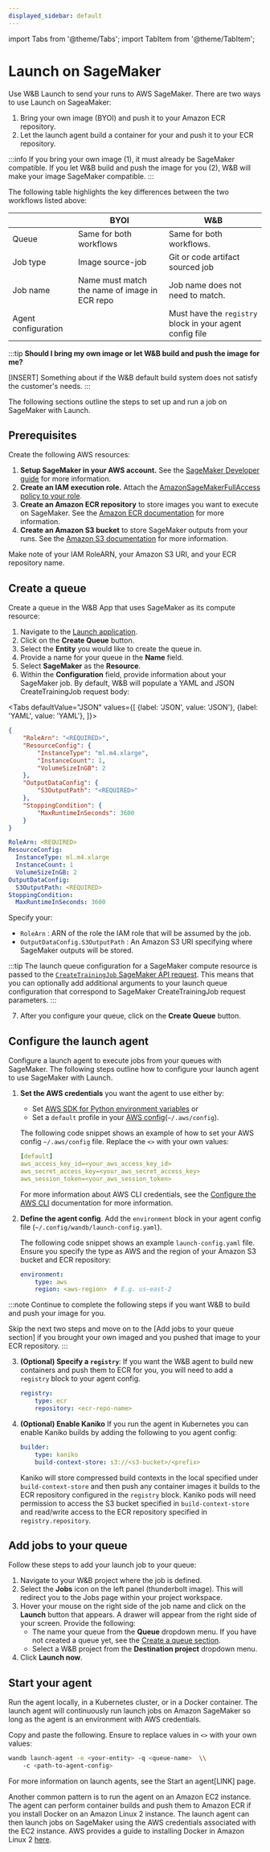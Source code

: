 ```yaml
---
displayed_sidebar: default
---
```

import Tabs from '@theme/Tabs';
import TabItem from '@theme/TabItem';

# Launch on SageMaker

Use W&B Launch to send your runs to AWS SageMaker. There are two ways to use Launch on SageaMaker:

1. Bring your own image (BYOI) and push it to your Amazon ECR repository. 
2. Let the launch agent build a container for your and push it to your ECR repository.

:::info
If you bring your own image (1), it must already be SageMaker compatible. If you let W&B build and push the image for you (2), W&B will make your image SageMaker compatible.
:::

The following table highlights the key differences between the two workflows listed above:

|       | BYOI  | W&B   |
| ----- | ----- | ----- |
| Queue                     | Same for both workflows                       | Same for both workflows.                                 |
| Job type                  | Image source-job                              | Git or code artifact sourced job                         | 
| Job name                  | Name must match the name of image in ECR repo | Job name does not need to match.                         |  
| Agent configuration       |                                               | Must have the `registry` block in your agent config file |


:::tip
**Should I bring my own image or let W&B build and push the image for me?**

[INSERT] Something about if the W&B default build system does not satisfy the customer's needs.
:::


The following sections outline the steps to set up and run a job on SageMaker with Launch.

## Prerequisites
Create the following AWS resources:

1. **Setup SageMaker in your AWS account.** See the [SageMaker Developer guide](https://docs.aws.amazon.com/sagemaker/latest/dg/gs-set-up.html) for more information.
2. **Create an IAM execution role.** Attach the [AmazonSageMakerFullAccess policy to your role](https://docs.aws.amazon.com/sagemaker/latest/dg/sagemaker-roles.html).
3. **Create an Amazon ECR repository**  to store images you want to execute on SageMaker. See the [Amazon ECR documentation](https://docs.aws.amazon.com/AmazonECR/latest/userguide/repository-create.html) for more information.
4. **Create an Amazon S3 bucket** to store SageMaker outputs from your runs. See the [Amazon S3 documentation](https://docs.aws.amazon.com/AmazonS3/latest/userguide/create-bucket-overview.html) for more information.

Make note of your IAM RoleARN, your Amazon S3 URI, and your ECR repository name.

## Create a queue
Create a queue in the W&B App that uses SageMaker as its compute resource:

1. Navigate to the [Launch application](https://wandb.ai/launch).
3. Click on the **Create Queue** button.
4. Select the **Entity** you would like to create the queue in.
5. Provide a name for your queue in the **Name** field.
6. Select **SageMaker** as the **Resource**.
7. Within the **Configuration** field, provide information about your SageMaker job. By default, W&B will populate a YAML and JSON CreateTrainingJob request body:

<Tabs
  defaultValue="JSON"
  values={[
    {label: 'JSON', value: 'JSON'},
    {label: 'YAML', value: 'YAML'},
  ]}>
  <TabItem value="JSON">

```json
{
    "RoleArn": "<REQUIRED>",
    "ResourceConfig": {
        "InstanceType": "ml.m4.xlarge",
        "InstanceCount": 1,
        "VolumeSizeInGB": 2
    },
    "OutputDataConfig": {
        "S3OutputPath": "<REQUIRED>"
    },
    "StoppingCondition": {
        "MaxRuntimeInSeconds": 3600
    }
}
```

  </TabItem>
  <TabItem value="YAML">

```yaml
RoleArn: <REQUIRED>
ResourceConfig:
  InstanceType: ml.m4.xlarge
  InstanceCount: 1
  VolumeSizeInGB: 2
OutputDataConfig:
  S3OutputPath: <REQUIRED>
StoppingCondition:
  MaxRuntimeInSeconds: 3600
```

  </TabItem>
</Tabs>

Specify your:

- `RoleArn` : ARN of the role the IAM role that will be assumed by the job.
- `OutputDataConfig.S3OutputPath` : An Amazon S3 URI specifying where SageMaker outputs will be stored.

:::tip
The launch queue configuration for a SageMaker compute resource is passed to the [`CreateTrainingJob` SageMaker API request](https://docs.aws.amazon.com/sagemaker/latest/APIReference/API_CreateTrainingJob.html). This means that you can optionally add additional arguments to your launch queue configuration that correspond to SageMaker CreateTrainingJob request parameters.
:::


7. After you configure your queue, click on the **Create Queue** button.


<!-- ### Configure a SageMaker queue -->



## Configure the launch agent

Configure a launch agent to execute jobs from your queues with SageMaker. The following steps outline how to configure your launch agent to use SageMaker with Launch. 

1. **Set the AWS credentials** you want the agent to use either by: 
    * Set [AWS SDK for Python environment variables](https://boto3.amazonaws.com/v1/documentation/api/latest/guide/credentials.html#environment-variables) 
    or
    * Set a `default` profile in your [AWS config](https://boto3.amazonaws.com/v1/documentation/api/latest/guide/credentials.html#shared-credentials-file)(`~/.aws/config`). 
    
    The following code snippet shows an example of how to set your AWS config `~/.aws/config` file. Replace the `<>` with your own values:

    ```yaml title="~/.aws/config"
    [default]
    aws_access_key_id=<your_aws_access_key_id>
    aws_secret_access_key=<your_aws_secret_access_key>
    aws_session_token=<your_aws_session_token>
    ```

    For more information about AWS CLI credentials, see the [Configure the AWS CLI](https://docs.aws.amazon.com/cli/latest/userguide/cli-chap-configure.html) documentation for more information.

2. **Define the agent config**. Add the `environment` block in your agent config file (`~/.config/wandb/launch-config.yaml`). 

    The following code snippet shows an example `launch-config.yaml` file. Ensure you specify the type as AWS and the region of your Amazon S3 bucket and ECR repository:

    ```yaml title="~/.config/wandb/launch-config.yaml"
    environment:
        type: aws
        region: <aws-region>  # E.g. us-east-2
    ```

:::note
Continue to complete the following steps if you want W&B to build and push your image for you. 

Skip the next two steps and move on to the [Add jobs to your queue section] if you brought your own imaged and you pushed that image to your ECR repository.
:::


3. **(Optional) Specify a `registry`**: If you want the W&B agent to build new containers and push them to ECR for you, you will need to add a `registry` block to your agent config.

    ```yaml title="~/.config/wandb/launch-config.yaml"
    registry:
        type: ecr
        repository: <ecr-repo-name>
    ```

4. **(Optional) Enable Kaniko**
    If you run the agent in Kubernetes you can enable Kaniko builds by adding the following to you agent config:

    ```yaml title="~/.config/wandb/launch-config.yaml"
    builder:
        type: kaniko
        build-context-store: s3://<s3-bucket>/<prefix>
    ```

    Kaniko will store compressed build contexts in the local specified under `build-context-store` and then push any container images it builds to the ECR repository configured in the `registry` block. Kaniko pods will need permission to access the S3 bucket specified in `build-context-store` and read/write access to the ECR repository specified in `registry.repository`.



## Add jobs to your queue
Follow these steps to add your launch job to your queue:

1. Navigate to your W&B project where the job is defined.
2. Select the **Jobs** icon on the left panel (thunderbolt image). This will redirect you to the Jobs page within your project workspace.
3. Hover your mouse on the right side of the job name and click on the **Launch** button that appears.  A drawer will appear from the right side of your screen. Provide the following:
   * The name your queue from the **Queue** dropdown menu. If you have not created a queue yet, see the [Create a queue section](#1-create-a-queue).
   * Select a W&B project from the **Destination project** dropdown menu. 
4. Click **Launch now**.



## Start your agent
Run the agent locally, in a Kubernetes cluster, or in a Docker container.  The launch agent will continuously run launch jobs on Amazon SageMaker so long as the agent is an environment with AWS credentials.


Copy and paste the following. Ensure to replace values in `<>` with your own values:


```bash
wandb launch-agent -e <your-entity> -q <queue-name>  \\ 
    -c <path-to-agent-config>
```

For more information on launch agents, see the Start an agent[LINK] page.







Another common pattern is to run the agent on an Amazon EC2 instance. The agent can perform container builds and push them to Amazon ECR if you install Docker on an Amazon Linux 2 instance. The launch agent can then launch jobs on SageMaker using the AWS credentials associated with the EC2 instance. AWS provides a guide to installing Docker in Amazon Linux 2 [here](https://docs.aws.amazon.com/AmazonECS/latest/developerguide/docker-basics.html#prequisites).


